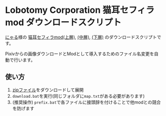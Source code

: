 # Lobotomy Corporation 猫耳セフィラmod ダウンロードスクリプト

[にゃる](https://www.pixiv.net/users/632978)様の
[猫耳セフィラmod(上層)](https://www.pixiv.net/artworks/69098503),
[(中層)](https://www.pixiv.net/artworks/69126259),
[(下層)](https://www.pixiv.net/artworks/69127854)
のダウンロードスクリプトです。

Pixivからの画像ダウンロードとModとして導入するためのファイル名変更を自動で行います。

## 使い方
1. [zipファイル](https://github.com/kairi003/lobotomy_corp_cat_sephirah_dl/archive/refs/heads/master.zip)をダウンロードして展開
1. `download.bat`を実行(同じフォルダに`map.txt`がある必要があります)
1. (推奨操作) `prefix.bat`で各ファイルに接頭辞を付けることで他modとの競合を防げます
